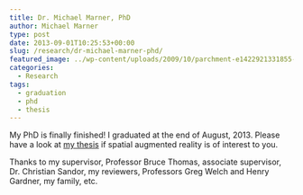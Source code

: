 ```yaml
---
title: Dr. Michael Marner, PhD
author: Michael Marner
type: post
date: 2013-09-01T10:25:53+00:00
slug: /research/dr-michael-marner-phd/
featured_image: ../wp-content/uploads/2009/10/parchment-e1422921331855-825x510.jpg
categories:
  - Research
tags:
  - graduation
  - phd
  - thesis
---
```


My PhD is finally finished! I graduated at the end of August, 2013. Please have a look at [my thesis][1] if spatial augmented reality is of interest to you.

Thanks to my supervisor, Professor Bruce Thomas, associate supervisor, Dr. Christian Sandor, my reviewers, Professors Greg Welch and Henry Gardner, my family, etc.

[1]: ../phd-thesis/ "PhD Thesis"
